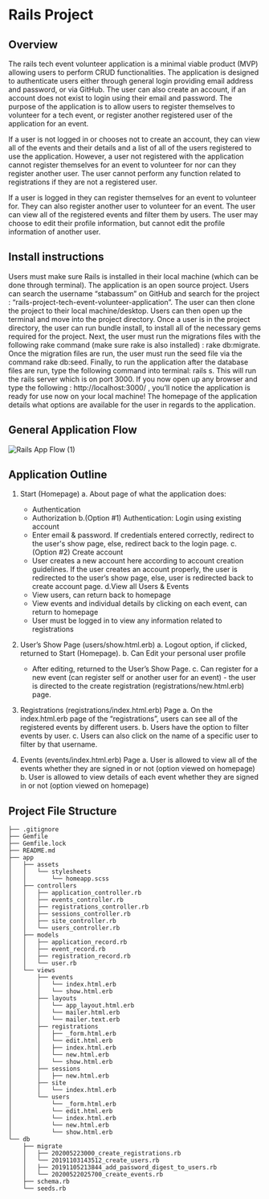 
# Rails Project

## Overview

The rails tech event volunteer application is a minimal viable product (MVP) allowing users to perform CRUD functionalities. The application is designed to authenticate users either through general login providing email address and password, or via GitHub. The user can also create an account, if an account does not exist to login using their email and password. The purpose of the application is to allow users to register themselves to volunteer for a tech event, or register another registered user of the application for an event.

If a user is not logged in or chooses not to create an account, they can view all of the events and their details and a list of all of the users registered to use the application. However, a user not registered with the application cannot register themselves for an event to volunteer for nor can they register another user. The user cannot perform any function related to registrations if they are not a registered user.

If a user is logged in they can register themselves for an event to volunteer for. They can also register another user to volunteer for an event. The user can view all of the registered events and filter them by users. The user may choose to edit their profile information, but cannot edit the profile information of another user.

## Install instructions

Users must make sure Rails is installed in their local machine (which can be done through terminal). The application is an open source project. Users can search the username “stabassum” on GitHub and search for the project : “rails-project-tech-event-volunteer-application”. The user can then clone the project to their local machine/desktop. Users can then open up the terminal and move into the project directory. Once a user is in the project directory, the user can run bundle install, to install all of the necessary gems required for the project. Next, the user must run the migrations files with the following rake command (make sure rake is also installed) : rake db:migrate. Once the migration files are run, the user must run the seed file via the command rake db:seed. Finally, to run the application after the database files are run, type the following command into terminal: rails s. This will run the rails server which is on port 3000. If you now open up any browser and type the following : http://localhost:3000/  , you’ll notice the application is ready for use now on your local machine! The homepage of the application details what options are available for the user in regards to the application.

## General Application Flow

![Rails App Flow (1)](https://user-images.githubusercontent.com/20411568/83109958-4dd8a580-a090-11ea-8953-feb6e445b33f.jpg)

## Application Outline

1. Start (Homepage)
   a. About page of what the application does:
      - Authentication
      - Authorization
   b.(Option #1) Authentication: Login using existing account
      - Enter email & password. If credentials entered correctly, redirect to the user's show page, else, redirect back to the login page.
   c. (Option #2) Create account
      - User creates a new account here according to account creation guidelines. If the user creates an account properly, the user is redirected to the user’s show page, else, user is redirected back to create account page.
   d.View all Users & Events
      - View users, can return back to homepage
      - View events and individual details by clicking on each event, can return to homepage
      - User must be logged in to view any information related to registrations

  2. User’s Show Page (users/show.html.erb)
   a. Logout option, if clicked, returned to Start (Homepage).
   b. Can Edit your personal user profile
      - After editing, returned to the User’s Show Page. 
   c. Can register for a new event (can register self or another user for an event) - the user is directed to the create registration (registrations/new.html.erb) page.

  3. Registrations (registrations/index.html.erb) Page
    a. On the index.html.erb page of the “registrations”, users can see all of the registered events by different users. 
    b. Users have the option to filter events by user.
    c. Users can also click on the name of a specific user to filter by that username.

  4. Events (events/index.html.erb) Page
    a. User is allowed to view all of the events whether they are signed in or not (option viewed on homepage)
    b. User is allowed to view details of each event whether they are signed in or not (option viewed on homepage)

## Project File Structure
```
├── .gitignore
├── Gemfile
├── Gemfile.lock
├── README.md
├── app
│   ├── assets
│   │   └── stylesheets
│   │       └── homeapp.scss
│   ├── controllers
│   │   ├── application_controller.rb
│   │   ├── events_controller.rb
│   │   ├── registrations_controller.rb
│   │   ├── sessions_controller.rb
│   │   ├── site_controller.rb
│   │   └── users_controller.rb
│   ├── models
│   │   ├── application_record.rb
│   │   ├── event_record.rb
│   │   ├── registration_record.rb
│   │   └── user.rb
│   └── views
│       ├── events
│       │   └── index.html.erb
│       │   └── show.html.erb
│       ├── layouts
│       │   └── app_layout.html.erb
│       │   └── mailer.html.erb
│       │   └── mailer.text.erb
│       ├── registrations
│       │   ├── _form.html.erb
│       │   └── edit.html.erb
│       │   ├── index.html.erb
│       │   └── new.html.erb
│       │   └── show.html.erb
│       ├── sessions
│       │   ├── new.html.erb
│       ├── site
│       │   └── index.html.erb
│       └── users
│           └── _form.html.erb
│           └── edit.html.erb
│           └── index.html.erb
│           └── new.html.erb
│           └── show.html.erb
└── db
    ├── migrate
    │   ├── 202005223000_create_registrations.rb
    │   └── 20191103143512_create_users.rb
    │   ├── 20191105213844_add_password_digest_to_users.rb
    │   └── 20200522025700_create_events.rb
    ├── schema.rb
    └── seeds.rb
```
